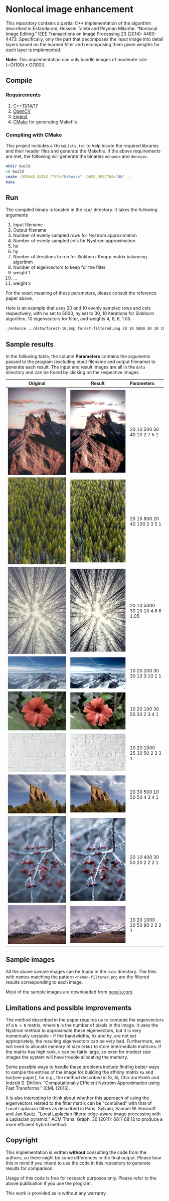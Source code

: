 # Nonlocal image enhancement

This repository contains a partial C++ implementation of the algorithm described in 
Esfandarani, Hossein Talebi and Peyman Milanfar. “Nonlocal Image Editing.” IEEE Transactions on Image Processing 23 (2014): 4460-4473.
Specifically, only the part that decomposes the input image into detail layers based on the learned filter and recomposing them given weights for each layer is implemented.

**Note:** This implementation can only handle images of moderate size (~O(100) x O(100)).

## Compile

### Requirements

1. [C++11/14/17](https://isocpp.org/)
1. [OpenCV](https://opencv.org/)
2. [Eigen3](https://eigen.tuxfamily.org/)
3. [CMake](https://cmake.org/) for generating Makefile.

### Compiling with CMake

This project includes a `CMakeLists.txt` to help locate the required libraries and their header files and generate the Makefile. If the above requirements are met, the following will generate the binaries `enhance` and `denoise`.

```bash
mkdir build
cd build
cmake -DCMAKE_BUILD_TYPE="Release" -DUSE_SPECTRA="ON" ..
make
```

## Run

The compiled binary is located in the `bin/` directory. It takes the following arguments

1. Input filename
2. Output filename 
3. Number of evenly sampled rows for Nystrom approximation
4. Number of evenly sampled cols for Nystrom approximation
5. hx
6. hy
7. Number of iterations to run for Sinkhorn-Knopp matrix balancing algorithm
8. Number of eigenvectors to keep for the filter
9. weight 1
10.  ...
11. weight k

For the exact meaning of these parameters, please consult the reference paper above.

Here is an example that uses 20 and 10 evenly sampled rows and cols respectively, with hx set to 5000, hy set to 30, 10 iterations for Sinkhorn algorithm, 10 eigenvectors for filter, and weights 4, 6, 6, 1.05.

```bash
./enhance ../data/forest-10.bmp forest-filtered.png 20 10 5000 30 10 10 4 6 6 1.05
```

## Sample results

In the following table, the column **Parameters**  contains the arguments passed to the program (excluding input filename and output filename) to generate each result. The input and result images are all in the `data` directory and can be found by clicking on the respective images.

Original                               | Result                                     | Parameters
:-------------:                        | :-----:                                    | :---------
![Original](data/canyon-dawn-20.bmp)   | ![Result](data/canyon-filtered.bmp)        | 20 10 500 30 40 10 2 7 5 1
![Original](data/conifer-10.bmp)       | ![Result](data/conifer-filtered.png)       | 25 15 800 20 40 100 2 3 5 1
![Original](data/forest-10.bmp)        | ![Result](data/forest-filtered.png)        | 20 10 5000 30 10 10 4 6 6 1.05
![Original](data/snow-mountain-15.bmp) | ![Result](data/snow-mountain-filtered.png) | 10 20 200 30 30 10 3 10 1 1
![Original](data/flower-50.bmp)        | ![Result](data/flower-filtered.png)        | 10 20 100 30 50 30 2 3 4 1
![Original](data/brickwall-20.bmp)     | ![Result](data/brickwall-filtered.png)     | 10 20 1000 25 30 50 2 3 3 1
![Original](data/rock2.jpg)            | ![Result](data/rock2-filtered.png)         | 20 30 500 10 50 50 4 3 4 1
![Original](data/red-cherries-10.bmp)  | ![Result](data/red-cherries-filtered.png)  | 20 10 400 30 50 20 2 2 2 1
![Original](data/mountain-15.bmp)      | ![Result](data/mountain-filtered.png)      | 10 20 1000 20 50 80 2 2 2 1

## Sample images

All the above sample images can be found in the `data` directory. 
The files with names matching the pattern `<name>-filtered.png` are the 
filtered results corresponding to each image.

Most of the sample images are downloaded from [pexels.com](https://www.pexels.com/search/black-and-white/).

## Limitations and possible improvements

The method described in the paper requires us to compute the eigenvectors of a `N x N` matrix, where `N` is the number of pixels in the image. It uses the Nystrom method to approximate these eigenvectors, but it is very numerically unstable - if the bandwidths, hx and hy, are not set appropriately, the resulting eigenvectors can be very bad. Furthermore, we will need to allocate memory of size `O(kN)` to store intermediate matrices. If the matrix has high rank, `k` can be fairly large, so even for modest size images the system will have trouble allocating the memory.

Some possible ways to handle these problems include finding better ways to sample the entries of the image for building the affinity matrix `Ka` and `Kab`(see paper), for e.g., the method described in Si, Si, Cho-Jui Hsieh and Inderjit S. Dhillon. “Computationally Efficient Nyström Approximation using Fast Transforms.” ICML (2016).

It is also interesting to think about whether this approach of using the eigenvectors related to the filter matrix can be "combined" with that of Local Laplacian filters as described in 
Paris, Sylvain, Samuel W. Hasinoff and Jan Kautz. “Local Laplacian filters: edge-aware image processing with a Laplacian pyramid.” ACM Trans. Graph. 30 (2011): 68:1-68:12
to produce a more efficient hybrid method.

## Copyright

This implementation is written **without** consulting the code from the authors, so there might be some differences in the final output. Please bear this in mind if you intend to use the code in this repository to generate results for comparison.

Usage of this code is free for research purposes only. Please refer to the above publication if you use the program.

This work is provided as is without any warranty.
